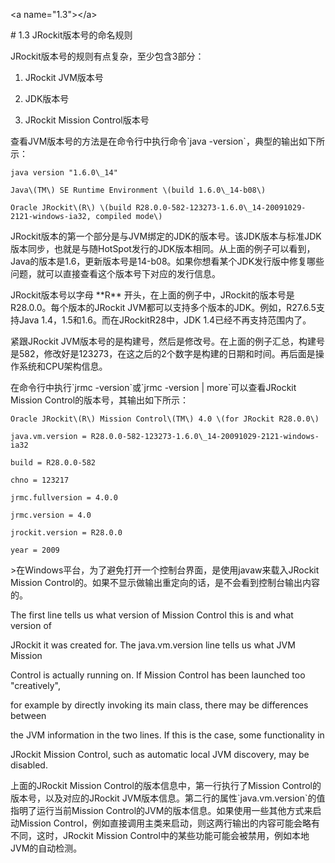 &lt;a name="1.3"&gt;&lt;/a&gt;

\# 1.3 JRockit版本号的命名规则



JRockit版本号的规则有点复杂，至少包含3部分：



1. JRockit JVM版本号

2. JDK版本号

3. JRockit Mission Control版本号



查看JVM版本号的方法是在命令行中执行命令\`java -version\`，典型的输出如下所示：



    java version "1.6.0\_14"

    Java\(TM\) SE Runtime Environment \(build 1.6.0\_14-b08\)

    Oracle JRockit\(R\) \(build R28.0.0-582-123273-1.6.0\_14-20091029-2121-windows-ia32, compiled mode\)



JRockit版本的第一个部分是与JVM绑定的JDK的版本号。该JDK版本与标准JDK版本同步，也就是与随HotSpot发行的JDK版本相同。从上面的例子可以看到，Java的版本是1.6，更新版本号是14-b08。如果你想看某个JDK发行版中修复哪些问题，就可以直接查看这个版本号下对应的发行信息。



JRockit版本号以字母 \*\*R\*\* 开头，在上面的例子中，JRockit的版本号是R28.0.0。每个版本的JRockit JVM都可以支持多个版本的JDK。例如，R27.6.5支持Java 1.4，1.5和1.6。而在JRockitR28中，JDK 1.4已经不再支持范围内了。



紧跟JRockit JVM版本号的是构建号，然后是修改号。在上面的例子汇总，构建号是582，修改好是123273，在这之后的2个数字是构建的日期和时间。再后面是操作系统和CPU架构信息。



在命令行中执行\`jrmc -version\`或\`jrmc -version \| more\`可以查看JRockit Mission Control的版本号，其输出如下所示：



    Oracle JRockit\(R\) Mission Control\(TM\) 4.0 \(for JRockit R28.0.0\)

    java.vm.version = R28.0.0-582-123273-1.6.0\_14-20091029-2121-windows-ia32

    build = R28.0.0-582

    chno = 123217

    jrmc.fullversion = 4.0.0

    jrmc.version = 4.0

    jrockit.version = R28.0.0

    year = 2009



&gt;在Windows平台，为了避免打开一个控制台界面，是使用javaw来载入JRockit Mission Control的。如果不显示做输出重定向的话，是不会看到控制台输出内容的。



The first line tells us what version of Mission Control this is and what version of

JRockit it was created for. The java.vm.version line tells us what JVM Mission

Control is actually running on. If Mission Control has been launched too "creatively",

for example by directly invoking its main class, there may be differences between

the JVM information in the two lines. If this is the case, some functionality in

JRockit Mission Control, such as automatic local JVM discovery, may be disabled.



上面的JRockit Mission Control的版本信息中，第一行执行了Mission Control的版本号，以及对应的JRockit JVM版本信息。第二行的属性\`java.vm.version\`的值指明了运行当前Mission Control的JVM的版本信息。如果使用一些其他方式来启动Mission Control，例如直接调用主类来启动，则这两行输出的内容可能会略有不同，这时，JRockit Mission Control中的某些功能可能会被禁用，例如本地JVM的自动检测。



